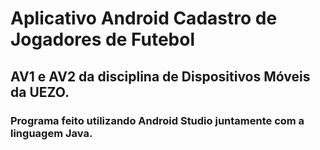 # Aplicativo Android Cadastro de Jogadores de Futebol

## AV1 e AV2 da disciplina de Dispositivos Móveis da UEZO. 

### Programa feito utilizando Android Studio juntamente com a linguagem Java.
